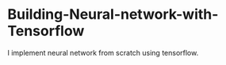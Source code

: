 # Building-Neural-network-with-Tensorflow
I implement neural network from scratch using tensorflow.
